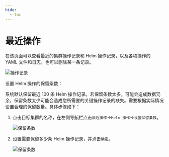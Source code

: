 ```yaml
---
hide:
  - toc
---
```


# 最近操作

在该页面可以查看最近的集群操作记录和 Helm 操作记录，以及各项操作的 YAML 文件和日志，也可以删除某一条记录。

![操作记录](https://docs.daocloud.io/daocloud-docs-images/docs/kpanda/images/operations01.png)

设置 Helm 操作的保留条数：

系统默认保留最近 100 条 Helm 操作记录。若保留条数太多，可能会造成数据冗余，保留条数太少可能会造成您所需要的关键操作记录的缺失。需要根据实际情况设置合理的保留数量。具体步骤如下：

1. 点击目标集群的名称，在左侧导航栏点击`最近操作`->`Helm 操作`->`设置保留条数`。

    ![保留条数](https://docs.daocloud.io/daocloud-docs-images/docs/kpanda/images/operations02.png)

2. 设置需要保留多少条 Helm 操作记录，并点击`确定`。

    ![保留条数](https://docs.daocloud.io/daocloud-docs-images/docs/kpanda/images/operations03.png)
